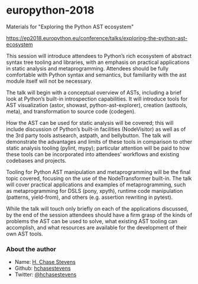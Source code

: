 # europython-2018
Materials for "Exploring the Python AST ecosystem"

https://ep2018.europython.eu/conference/talks/exploring-the-python-ast-ecosystem

This session will introduce attendees to Python’s rich ecosystem of abstract syntax tree tooling and libraries, with an emphasis on practical applications in static analysis and metaprogramming. Attendees should be fully comfortable with Python syntax and semantics, but familiarity with the ast module itself will not be necessary.

The talk will begin with a conceptual overview of ASTs, including a brief look at Python’s built-in introspection capabilities. It will introduce tools for AST visualization (astor, showast, python-ast-explorer), creation (asttools, meta), and transformation to source code (codegen).

How the AST can be used for static analysis will be covered; this will include discussion of Python’s built-in facilities (NodeVisitor) as well as of the 3rd party tools astsearch, astpath, and bellybutton. The talk will demonstrate the advantages and limits of these tools in comparison to other static analysis tooling (pylint, mypy); particular attention will be paid to how these tools can be incorporated into attendees’ workflows and existing codebases and projects.

Tooling for Python AST manipulation and metaprogramming will be the final topic covered, focusing on the use of the NodeTransformer built-in. The talk will cover practical applications and examples of metaprogramming, such as metaprogramming for DSLS (pony, xpyth), runtime code manipulation (patterns, yield-from), and others (e.g. assertion rewriting in pytest).

While the talk will touch only briefly on each of the applications discussed, by the end of the session attendees should have a firm grasp of the kinds of problems the AST can be used to solve, what existing AST tooling can accomplish, and what resources are available for the development of their own AST tools.

### About the author
* Name: [H. Chase Stevens](http://www.chasestevens.com)
* Github: [hchasestevens](https://github.com/hchasestevens)
* Twitter: [@hchasestevens](https://twitter.com/hchasestevens)
